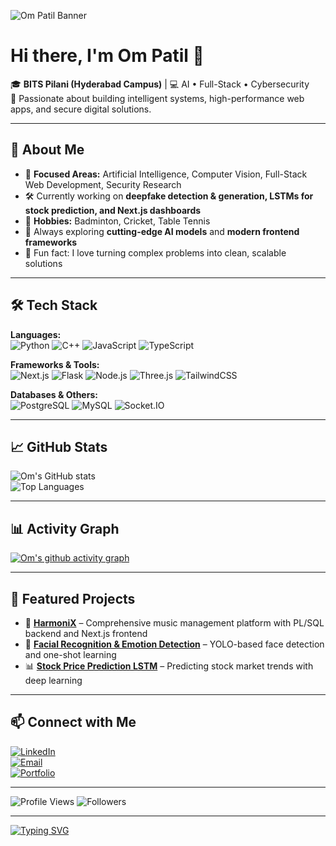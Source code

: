 <!-- Banner -->
![Om Patil Banner](https://i.ibb.co/3S0xq6x/github-banner.png) <!-- Replace with your own banner -->

# Hi there, I'm Om Patil 👋
🎓 **BITS Pilani (Hyderabad Campus)** | 💻 AI • Full-Stack • Cybersecurity  
🚀 Passionate about building intelligent systems, high-performance web apps, and secure digital solutions.

---

## 🚀 About Me
- 🎯 **Focused Areas:** Artificial Intelligence, Computer Vision, Full-Stack Web Development, Security Research
- 🛠 Currently working on **deepfake detection & generation, LSTMs for stock prediction, and Next.js dashboards**
- 🏸 **Hobbies:** Badminton, Cricket, Table Tennis  
- 🌱 Always exploring **cutting-edge AI models** and **modern frontend frameworks**
- 📝 Fun fact: I love turning complex problems into clean, scalable solutions

---

## 🛠 Tech Stack
**Languages:**  
![Python](https://img.shields.io/badge/Python-3776AB?style=for-the-badge&logo=python&logoColor=white)
![C++](https://img.shields.io/badge/C++-00599C?style=for-the-badge&logo=cplusplus&logoColor=white)
![JavaScript](https://img.shields.io/badge/JavaScript-F7DF1E?style=for-the-badge&logo=javascript&logoColor=black)
![TypeScript](https://img.shields.io/badge/TypeScript-3178C6?style=for-the-badge&logo=typescript&logoColor=white)

**Frameworks & Tools:**  
![Next.js](https://img.shields.io/badge/Next.js-000000?style=for-the-badge&logo=nextdotjs&logoColor=white)
![Flask](https://img.shields.io/badge/Flask-000000?style=for-the-badge&logo=flask&logoColor=white)
![Node.js](https://img.shields.io/badge/Node.js-339933?style=for-the-badge&logo=node.js&logoColor=white)
![Three.js](https://img.shields.io/badge/Three.js-000000?style=for-the-badge&logo=threedotjs&logoColor=white)
![TailwindCSS](https://img.shields.io/badge/Tailwind_CSS-06B6D4?style=for-the-badge&logo=tailwindcss&logoColor=white)

**Databases & Others:**  
![PostgreSQL](https://img.shields.io/badge/PostgreSQL-4169E1?style=for-the-badge&logo=postgresql&logoColor=white)
![MySQL](https://img.shields.io/badge/MySQL-005C84?style=for-the-badge&logo=mysql&logoColor=white)
![Socket.IO](https://img.shields.io/badge/Socket.IO-010101?style=for-the-badge&logo=socketdotio&logoColor=white)

---

## 📈 GitHub Stats
![Om's GitHub stats](https://github-readme-stats.vercel.app/api?username=OP22007&show_icons=true&theme=radical)  
![Top Languages](https://github-readme-stats.vercel.app/api/top-langs/?username=OP22007&layout=compact&theme=radical)

---

## 📊 Activity Graph
[![Om's github activity graph](https://github-readme-activity-graph.vercel.app/graph?username=OP22007&theme=react-dark)](https://github.com/ashutosh00710/github-readme-activity-graph)

---

## 🌟 Featured Projects
- 🎵 **[HarmoniX](https://github.com/OP22007/HarmoniX)** – Comprehensive music management platform with PL/SQL backend and Next.js frontend
- 🤖 **[Facial Recognition & Emotion Detection](https://github.com/OP22007/facerec-emotion)** – YOLO-based face detection and one-shot learning
- 📊 **[Stock Price Prediction LSTM](https://github.com/OP22007/stock-lstm)** – Predicting stock market trends with deep learning

---

## 📫 Connect with Me
[![LinkedIn](https://img.shields.io/badge/LinkedIn-blue?logo=linkedin&logoColor=white)](https://linkedin.com/in/ompatil001)  
[![Email](https://img.shields.io/badge/Email-D14836?logo=gmail&logoColor=white)](mailto:omp.omtech@gmail.com)  
[![Portfolio](https://img.shields.io/badge/Portfolio-000?logo=firefox&logoColor=white)](https://ompatil1.vercel.app)

---

![Profile Views](https://komarev.com/ghpvc/?username=OP22007&color=blue)
![Followers](https://img.shields.io/github/followers/OP22007?label=Followers&style=social)

---

[![Typing SVG](https://readme-typing-svg.herokuapp.com?color=%23F7F7F7&lines=AI+Engineer;Full-Stack+Developer;Cybersecurity+Learner;Always+Learning)](https://git.io/typing-svg)
